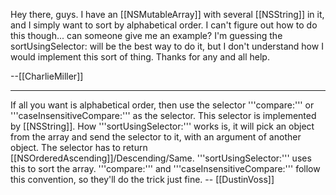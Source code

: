 Hey there, guys.  I have an [[NSMutableArray]] with several [[NSString]] in it, and I simply want to sort by alphabetical order.  I can't figure out how to do this though... can someone give me an example?  I'm guessing the sortUsingSelector: will be the best way to do it, but I don't understand how I would implement this sort of thing.  Thanks for any and all help.

--[[CharlieMiller]]

----

If all you want is alphabetical order, then use the selector '''compare:''' or '''caseInsensitiveCompare:''' as the selector. This selector is implemented by [[NSString]]. How '''sortUsingSelector:''' works is, it will pick an object from the array and send the selector to it, with an argument of another object. The selector has to return [[NSOrderedAscending]]/Descending/Same. '''sortUsingSelector:''' uses this to sort the array. '''compare:''' and '''caseInsensitiveCompare:''' follow this convention, so they'll do the trick just fine. -- [[DustinVoss]]